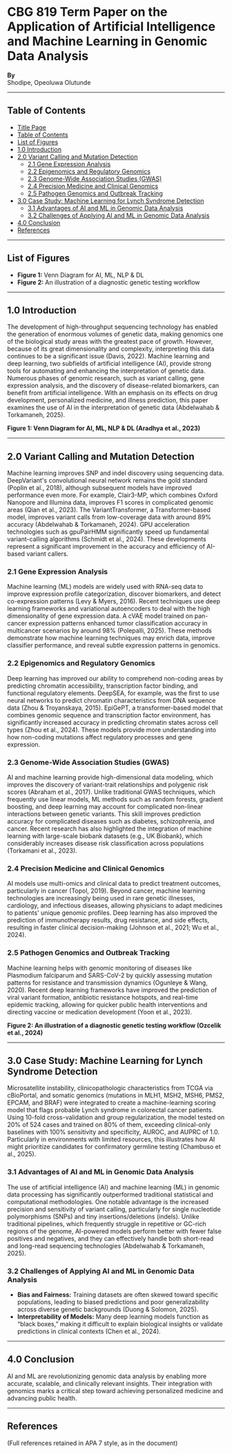 # CBG 819 Term Paper on the Application of Artificial Intelligence and Machine Learning in Genomic Data Analysis

**By**  
Shodipe, Opeoluwa Olutunde  

---

## Table of Contents

- [Title Page](#cbg-819-term-paper-on-the-application-of-artificial-intelligence-and-machine-learning-in-genomic-data-analysis)
- [Table of Contents](#table-of-contents)
- [List of Figures](#list-of-figures)
- [1.0 Introduction](#10-introduction)
- [2.0 Variant Calling and Mutation Detection](#20-variant-calling-and-mutation-detection)  
  - [2.1 Gene Expression Analysis](#21-gene-expression-analysis)  
  - [2.2 Epigenomics and Regulatory Genomics](#22-epigenomics-and-regulatory-genomics)  
  - [2.3 Genome-Wide Association Studies (GWAS)](#23-genome-wide-association-studies-gwas)  
  - [2.4 Precision Medicine and Clinical Genomics](#24-precision-medicine-and-clinical-genomics)  
  - [2.5 Pathogen Genomics and Outbreak Tracking](#25-pathogen-genomics-and-outbreak-tracking)
- [3.0 Case Study: Machine Learning for Lynch Syndrome Detection](#30-case-study-machine-learning-for-lynch-syndrome-detection)  
  - [3.1 Advantages of AI and ML in Genomic Data Analysis](#31-advantages-of-ai-and-ml-in-genomic-data-analysis)  
  - [3.2 Challenges of Applying AI and ML in Genomic Data Analysis](#32-challenges-of-applying-ai-and-ml-in-genomic-data-analysis)
- [4.0 Conclusion](#40-conclusion)
- [References](#references)

---

## List of Figures

- **Figure 1:** Venn Diagram for AI, ML, NLP & DL  
- **Figure 2:** An illustration of a diagnostic genetic testing workflow  

---

## 1.0 Introduction

The development of high-throughput sequencing technology has enabled the generation of enormous volumes of genetic data, making genomics one of the biological study areas with the greatest pace of growth. However, because of its great dimensionality and complexity, interpreting this data continues to be a significant issue (Davis, 2022). Machine learning and deep learning, two subfields of artificial intelligence (AI), provide strong tools for automating and enhancing the interpretation of genetic data. Numerous phases of genomic research, such as variant calling, gene expression analysis, and the discovery of disease-related biomarkers, can benefit from artificial intelligence. With an emphasis on its effects on drug development, personalized medicine, and illness prediction, this paper examines the use of AI in the interpretation of genetic data (Abdelwahab & Torkamaneh, 2025).

**Figure 1: Venn Diagram for AI, ML, NLP & DL (Aradhya et al., 2023)**

---

## 2.0 Variant Calling and Mutation Detection

Machine learning improves SNP and indel discovery using sequencing data. DeepVariant's convolutional neural network remains the gold standard (Poplin et al., 2018), although subsequent models have improved performance even more. For example, Clair3-MP, which combines Oxford Nanopore and Illumina data, improves F1 scores in complicated genomic areas (Qian et al., 2023). The VariantTransformer, a Transformer-based model, improves variant calls from low-coverage data with around 89% accuracy (Abdelwahab & Torkamaneh, 2024). GPU acceleration technologies such as gpuPairHMM significantly speed up fundamental variant-calling algorithms (Schmidt et al., 2024). These developments represent a significant improvement in the accuracy and efficiency of AI-based variant callers.

### 2.1 Gene Expression Analysis

Machine learning (ML) models are widely used with RNA-seq data to improve expression profile categorization, discover biomarkers, and detect co-expression patterns (Levy & Myers, 2016). Recent techniques use deep learning frameworks and variational autoencoders to deal with the high dimensionality of gene expression data. A cVAE model trained on pan-cancer expression patterns enhanced tumor classification accuracy in multicancer scenarios by around 98% (Polepalli, 2025). These methods demonstrate how machine learning techniques may enrich data, improve classifier performance, and reveal subtle expression patterns in genomics.

### 2.2 Epigenomics and Regulatory Genomics

Deep learning has improved our ability to comprehend non-coding areas by predicting chromatin accessibility, transcription factor binding, and functional regulatory elements. DeepSEA, for example, was the first to use neural networks to predict chromatin characteristics from DNA sequence data (Zhou & Troyanskaya, 2015). EpiGePT, a transformer-based model that combines genomic sequence and transcription factor environment, has significantly increased accuracy in predicting chromatin states across cell types (Zhou et al., 2024). These models provide more understanding into how non-coding mutations affect regulatory processes and gene expression.

### 2.3 Genome-Wide Association Studies (GWAS)

AI and machine learning provide high-dimensional data modeling, which improves the discovery of variant-trait relationships and polygenic risk scores (Abraham et al., 2017). Unlike traditional GWAS techniques, which frequently use linear models, ML methods such as random forests, gradient boosting, and deep learning may account for complicated non-linear interactions between genetic variants. This skill improves prediction accuracy for complicated diseases such as diabetes, schizophrenia, and cancer. Recent research has also highlighted the integration of machine learning with large-scale biobank datasets (e.g., UK Biobank), which considerably increases disease risk classification across populations (Torkamani et al., 2023).

### 2.4 Precision Medicine and Clinical Genomics

AI models use multi-omics and clinical data to predict treatment outcomes, particularly in cancer (Topol, 2019). Beyond cancer, machine learning technologies are increasingly being used in rare genetic illnesses, cardiology, and infectious diseases, allowing physicians to adapt medicines to patients' unique genomic profiles. Deep learning has also improved the prediction of immunotherapy results, drug resistance, and side effects, resulting in faster clinical decision-making (Johnson et al., 2021; Wu et al., 2024).

### 2.5 Pathogen Genomics and Outbreak Tracking

Machine learning helps with genomic monitoring of diseases like Plasmodium falciparum and SARS-CoV-2 by quickly assessing mutation patterns for resistance and transmission dynamics (Ogunleye & Wang, 2020). Recent deep learning frameworks have improved the prediction of viral variant formation, antibiotic resistance hotspots, and real-time epidemic tracking, allowing for quicker public health interventions and directing vaccine or medication development (Yoon et al., 2023).

**Figure 2: An illustration of a diagnostic genetic testing workflow (Ozcelik et al., 2024)**

---

## 3.0 Case Study: Machine Learning for Lynch Syndrome Detection

Microsatellite instability, clinicopathologic characteristics from TCGA via cBioPortal, and somatic genomics (mutations in MLH1, MSH2, MSH6, PMS2, EPCAM, and BRAF) were integrated to create a machine-learning scoring model that flags probable Lynch syndrome in colorectal cancer patients. Using 10-fold cross-validation and group regularization, the model tested on 20% of 524 cases and trained on 80% of them, exceeding clinical-only baselines with 100% sensitivity and specificity, AUROC, and AUPRC of 1.0. Particularly in environments with limited resources, this illustrates how AI might prioritize candidates for confirmatory germline testing (Chambuso et al., 2025).

### 3.1 Advantages of AI and ML in Genomic Data Analysis

The use of artificial intelligence (AI) and machine learning (ML) in genomic data processing has significantly outperformed traditional statistical and computational methodologies. One notable advantage is the increased precision and sensitivity of variant calling, particularly for single nucleotide polymorphisms (SNPs) and tiny insertions/deletions (indels). Unlike traditional pipelines, which frequently struggle in repetitive or GC-rich regions of the genome, AI-powered models perform better with fewer false positives and negatives, and they can effectively handle both short-read and long-read sequencing technologies (Abdelwahab & Torkamaneh, 2025).

### 3.2 Challenges of Applying AI and ML in Genomic Data Analysis 

- **Bias and Fairness:** Training datasets are often skewed toward specific populations, leading to biased predictions and poor generalizability across diverse genetic backgrounds (Duong & Solomon, 2025).  
- **Interpretability of Models:** Many deep learning models function as “black boxes,” making it difficult to explain biological insights or validate predictions in clinical contexts (Chen et al., 2024).  

---

## 4.0 Conclusion

AI and ML are revolutionizing genomic data analysis by enabling more accurate, scalable, and clinically relevant insights. Their integration with genomics marks a critical step toward achieving personalized medicine and advancing public health.

---

## References

(Full references retained in APA 7 style, as in the document)  
